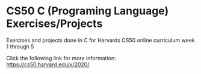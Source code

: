 # CS50 C (Programing Language) Exercises/Projects
Exercises and projects done in C for Harvards CS50 online curriculum week 1 through 5

Click the following link for more information:
https://cs50.harvard.edu/x/2020/
